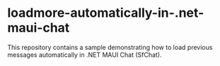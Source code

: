 # loadmore-automatically-in-.net-maui-chat
This repository contains a sample demonstrating how to load previous messages automatically in .NET MAUI Chat (SfChat).
